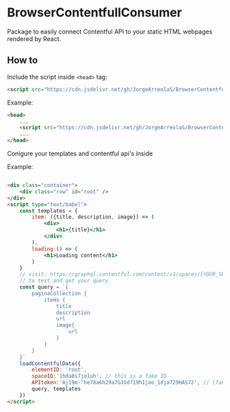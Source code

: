 # BrowserContentfullConsumer
Package to easily connect Contentful API to your static HTML webpages rendered by React.

## How to

Include the script inside `<head>` tag:
```html
<script src="https://cdn.jsdelivr.net/gh/JorgeArreolaS/BrowserContentfullConsumer@1.0.0/dist/contentfulConsumer.min.js"></script>
```
Example:
```html
<head>
    ...
    <script src="https://cdn.jsdelivr.net/gh/JorgeArreolaS/BrowserContentfullConsumer@1.0.0/dist/contentfulConsumer.min.js"></script>
    ...
</head>
```

Conigure your templates and contentful api's inside 



Example:
```html

<div class="container">
    <div class="row" id="root" />
</div>
<script type="text/babel">
    const templates = {
        item: ({title, description, image}) => ( 
            <div> 
                <h1>{title}</h1>
            </div>
        ),
        loading:() => ( 
            <h1>Loading content</h1> 
        )
    }
    // visit: https://graphql.contentful.com/content/v1/spaces/[YOUR_SPACE_ID]/explore?access_token=[YOUR_ACCESS_TOKEN]
    // to test and get your query
    const query = `{
        paginaCollection {
            items {
                title
                description
                url
                image{
                    url
                }
            }
        }
    }`
    loadContentfulData({
        elementID: 'root',
        spaceID:'1hda8s7jo1uh', // this is a fake ID
        APItoken:'Aj19m-"he78a6h29a7GJSd719h1jao_1dja729HAS72', // (fake API)
        query, templates
    })
</script>
```